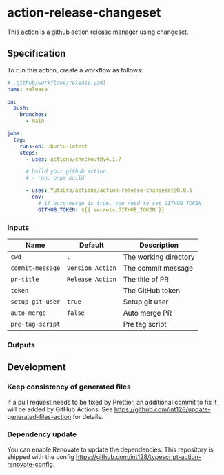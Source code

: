# action-release-changeset

This action is a github action release manager using changeset.

## Specification

To run this action, create a workflow as follows:

```yaml
# .github/workflows/release.yaml
name: release

on:
  push:
    branches:
      - main

jobs:
  tag:
    runs-on: ubuntu-latest
    steps:
      - uses: actions/checkout@v4.1.7

      # build your github action
      # - run: pnpm build

      - uses: YutaUra/actions/action-release-changeset@0.0.6
        env:
          # if auto-merge is true, you need to set GITHUB_TOKEN
          GITHUB_TOKEN: ${{ secrets.GITHUB_TOKEN }}

```

### Inputs

| Name             | Default          | Description           |
| ---------------- | ---------------- | --------------------- |
| `cwd`            | `.`              | The working directory |
| `commit-message` | `Version Action` | The commit message    |
| `pr-title`       | `Release Action` | The title of PR       |
| `token`          |                  | The GitHub token      |
| `setup-git-user` | `true`           | Setup git user        |
| `auto-merge`     | `false`          | Auto merge PR         |
| `pre-tag-script` |                  | Pre tag script        |

### Outputs

## Development

### Keep consistency of generated files

If a pull request needs to be fixed by Prettier, an additional commit to fix it will be added by GitHub Actions.
See https://github.com/int128/update-generated-files-action for details.

### Dependency update

You can enable Renovate to update the dependencies.
This repository is shipped with the config https://github.com/int128/typescript-action-renovate-config.
